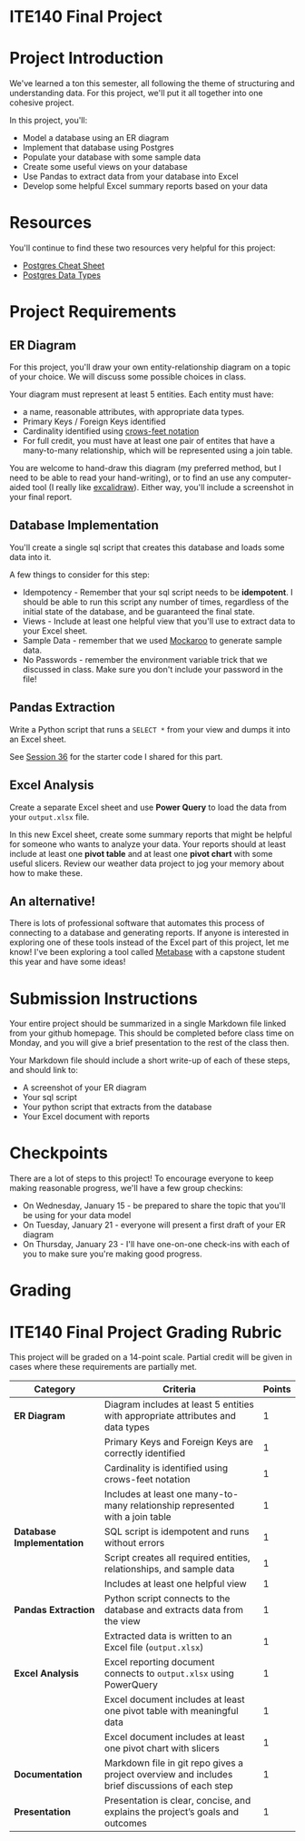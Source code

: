 # ITE140 Final Project

# Project Introduction

We've learned a ton this semester, all following the theme of structuring and understanding data. For this project, we'll put it all together into one cohesive project.

In this project, you'll:
- Model a database using an ER diagram
- Implement that database using Postgres
- Populate your database with some sample data
- Create some useful views on your database
- Use Pandas to extract data from your database into Excel
- Develop some helpful Excel summary reports based on your data

# Resources
You'll continue to find these two resources very helpful for this project:
- [Postgres Cheat Sheet](https://gist.github.com/Kartones/dd3ff5ec5ea238d4c546)
- [Postgres Data Types](https://www.postgresql.org/docs/current/datatype.html)

# Project Requirements

## ER Diagram

For this project, you'll draw your own entity-relationship diagram on a topic of your choice. We will discuss some possible choices in class.

Your diagram must represent at least 5 entities. Each entity must have:

- a name, reasonable attributes, with appropriate data types.
- Primary Keys / Foreign Keys identified
- Cardinality identified using [crows-feet notation](https://vertabelo.com/blog/crow-s-foot-notation/)
- For full credit, you must have at least one pair of entites that have a many-to-many relationship, which will be represented using a join table.

You are welcome to hand-draw this diagram (my preferred method, but I need to be able to read your hand-writing), or to find an use any computer-aided tool (I really like [excalidraw](https://excalidraw.com/)). Either way, you'll include a screenshot in your final report.

## Database Implementation
You'll create a single sql script that creates this database and loads some data into it.

A few things to consider for this step:

- Idempotency - Remember that your sql script needs to be **idempotent**. I should be able to run this script any number of times, regardless of the initial state of the database, and be guaranteed the final state.
- Views - Include at least one helpful view that you'll use to extract data to your Excel sheet.
- Sample Data - remember that we used [Mockaroo](https://www.mockaroo.com/) to generate sample data.
- No Passwords - remember the environment variable trick that we discussed in class. Make sure you don't include your password in the file!

## Pandas Extraction
Write a Python script that runs a `SELECT *` from your view and dumps it into an Excel sheet. 

See [Session 36](https://ict.gctaa.net/sections/db/goals/session.html?num=36) for the starter code I shared for this part.

## Excel Analysis
Create a separate Excel sheet and use **Power Query** to load the data from your `output.xlsx` file.

In this new Excel sheet, create some summary reports that might be helpful for someone who wants to analyze your data. Your reports should at least include at least one **pivot table** and at least one **pivot chart** with some useful slicers. Review our weather data project to jog your memory about how to make these.


## An alternative!
There is lots of professional software that automates this process of connecting to a database and generating reports. If anyone is interested in exploring one of these tools instead of the Excel part of this project, let me know! I've been exploring a tool called [Metabase](https://www.metabase.com/) with a capstone student this year and have some ideas!

# Submission Instructions
Your entire project should be summarized in a single Markdown file linked from your github homepage. This should be completed before class time on Monday, and you will give a brief presentation to the rest of the class then.

Your Markdown file should include a short write-up of each of these steps, and should link to:
- A screenshot of your ER diagram
- Your sql script
- Your python script that extracts from the database
- Your Excel document with reports

# Checkpoints
There are a lot of steps to this project! To encourage everyone to keep making reasonable progress, we'll have a few group checkins:
- On Wednesday, January 15 - be prepared to share the topic that you'll be using for your data model
- On Tuesday, January 21 - everyone will present a first draft of your ER diagram
- On Thursday, January 23 - I'll have one-on-one check-ins with each of you to make sure you're making good progress.

# Grading
# ITE140 Final Project Grading Rubric

This project will be graded on a 14-point scale. 
Partial credit will be given in cases where these requirements are partially met.

| Category                  | Criteria                                                                                        | Points |
|---------------------------|-------------------------------------------------------------------------------------------------|--------|
| **ER Diagram**            | Diagram includes at least 5 entities with appropriate attributes and data types                 | 1      |
|                           | Primary Keys and Foreign Keys are correctly identified                                          | 1      |
|                           | Cardinality is identified using crows-feet notation                                             | 1      |
|                           | Includes at least one many-to-many relationship represented with a join table                   | 1      |
| **Database Implementation** | SQL script is idempotent and runs without errors                                              | 1      |
|                           | Script creates all required entities, relationships, and sample data                            | 1      |
|                           | Includes at least one helpful view                                                              | 1      |
| **Pandas Extraction**     | Python script connects to the database and extracts data from the view                          | 1      |
|                           | Extracted data is written to an Excel file (`output.xlsx`)                                      | 1      |
| **Excel Analysis**        | Excel reporting document connects to `output.xlsx` using PowerQuery                             | 1      |
|                           | Excel document includes at least one pivot table with meaningful data                           | 1      |
|                           | Excel document includes at least one pivot chart with slicers                                   | 1      |
| **Documentation**         | Markdown file in git repo gives a project overview and includes brief discussions of each step  | 1      |
| **Presentation**          | Presentation is clear, concise, and explains the project’s goals and outcomes                   | 1      |
